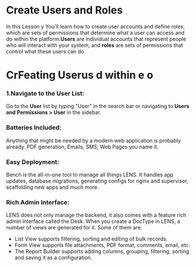 #  Create Users and Roles 
  
In this Lesson y You'll learn how to create user accounts and define roles, which are sets of permissions that determine what a user can access and do within the platform.**Users** are individual accounts that represent people who will interact with your system, and **roles** are sets of permissions that control what these users can do.
  

# **CrFeating Userus**  d  within e o
  

### 1.Navigate to the User List:
  
Go to the **User** list by typing "User" in the search bar or navigating to **Users and Permissions > User** in the sidebar.
  
### Batteries Included:  
  
Anything that might be needed by a modern web application is probably already. PDF generation, Emails, SMS, Web Pages you name it.

### Easy Deployment:  
  
Bench is the all-in-one tool to manage all things LENS. It handles app updates, database migrations, generating configs for nginx and supervisor, scaffolding new apps and much more. 

  
### Rich Admin Interface:  

LENS does not only manage the backend, it also comes with a feature rich admin interface called the Desk. When you create a DocType in LENS, a number of views are generated for it. Some of them are:

- List View supports filtering, sorting and editing of bulk records.
- Form View supports file attachments, PDF format, comments, email, etc.
- The Report Builder supports adding columns, grouping, filtering, sorting and saving it as a configuration.
<!--stackedit_data:
eyJoaXN0b3J5IjpbLTE3MDY1MzMyMjcsMTQyNzg0NDMyLC0xMD
Y5ODQ4NzcxXX0=
-->